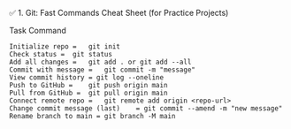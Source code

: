 ✅ 1. Git: Fast Commands Cheat Sheet (for Practice Projects)

Task	Command
```
Initialize repo =	git init
Check status =	git status
Add all changes =	git add . or git add --all
Commit with message =	git commit -m "message"
View commit history	= git log --oneline
Push to GitHub =	git push origin main
Pull from GitHub =	git pull origin main
Connect remote repo =	git remote add origin <repo-url>
Change commit message (last)	= git commit --amend -m "new message"
Rename branch to main =	git branch -M main
```

